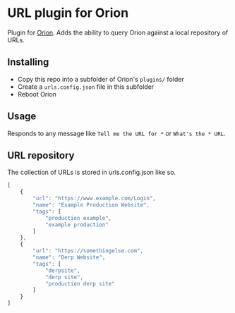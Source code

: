 # URL plugin for Orion

Plugin for [Orion](https://github.com/DallasEpperson/orion-bot). Adds the ability to query Orion against a local repository of URLs.

## Installing

* Copy this repo into a subfolder of Orion's `plugins/` folder
* Create a `urls.config.json` file in this subfolder
* Reboot Orion

## Usage

Responds to any message like `Tell me the URL for *` or `What's the * URL`.  

## URL repository

The collection of URLs is stored in urls.config.json like so.  

```javascript
[
    {
        "url": "https://www.example.com/Login",
        "name": "Example Production Website",
        "tags": [
            "production example",
            "example production"
        ]
    },
    {
        "url": "https://somethingelse.com",
        "name": "Derp Website",
        "tags": [
            "derpsite",
            "derp site",
            "production derp site"
        ]
    }
]
```